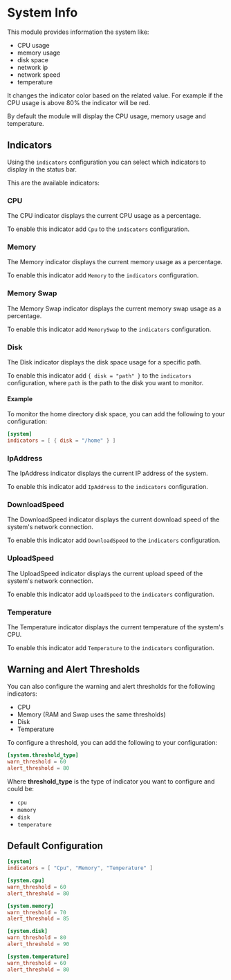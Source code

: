 # System Info

This module provides information the system like:

- CPU usage
- memory usage
- disk space
- network ip
- network speed
- temperature

It changes the indicator color based on the related value.
For example if the CPU usage is above 80% the indicator will be red.

By default the module will display the CPU usage, memory usage and temperature.

## Indicators

Using the `indicators` configuration you can select which indicators to display
in the status bar.

This are the available indicators:

### CPU

The CPU indicator displays the current CPU usage as a percentage.

To enable this indicator add `Cpu` to the `indicators` configuration.

### Memory

The Memory indicator displays the current memory usage as a percentage.

To enable this indicator add `Memory` to the `indicators` configuration.

### Memory Swap

The Memory Swap indicator displays the current memory swap usage as a percentage.

To enable this indicator add `MemorySwap` to the `indicators` configuration.

### Disk

The Disk indicator displays the disk space usage for a specific path.

To enable this indicator add `{ disk = "path" }` to the `indicators` configuration,
where `path` is the path to the disk you want to monitor.

#### Example

To monitor the home directory disk space, you can add the following to your configuration:

```toml
[system]
indicators = [ { disk = "/home" } ]
```

### IpAddress

The IpAddress indicator displays the current IP address of the system.

To enable this indicator add `IpAddress` to the `indicators` configuration.

### DownloadSpeed

The DownloadSpeed indicator displays the current download speed
of the system's network connection.

To enable this indicator add `DownloadSpeed` to the `indicators` configuration.

### UploadSpeed

The UploadSpeed indicator displays the current upload speed
of the system's network connection.

To enable this indicator add `UploadSpeed` to the `indicators` configuration.

### Temperature

The Temperature indicator displays the current temperature of the system's CPU.

To enable this indicator add `Temperature` to the `indicators` configuration.

## Warning and Alert Thresholds

You can also configure the warning and alert thresholds for the following indicators:

- CPU
- Memory (RAM and Swap uses the same thresholds)
- Disk
- Temperature

To configure a threshold, you can add the following to your configuration:

```toml
[system.threshold_type]
warn_threshold = 60
alert_threshold = 80
```

Where **threshold_type** is the type of indicator you want to
configure and could be:

- `cpu`
- `memory`
- `disk`
- `temperature`

## Default Configuration

```toml
[system]
indicators = [ "Cpu", "Memory", "Temperature" ]

[system.cpu]
warn_threshold = 60
alert_threshold = 80

[system.memory]
warn_threshold = 70
alert_threshold = 85

[system.disk]
warn_threshold = 80
alert_threshold = 90

[system.temperature]
warn_threshold = 60
alert_threshold = 80
```
